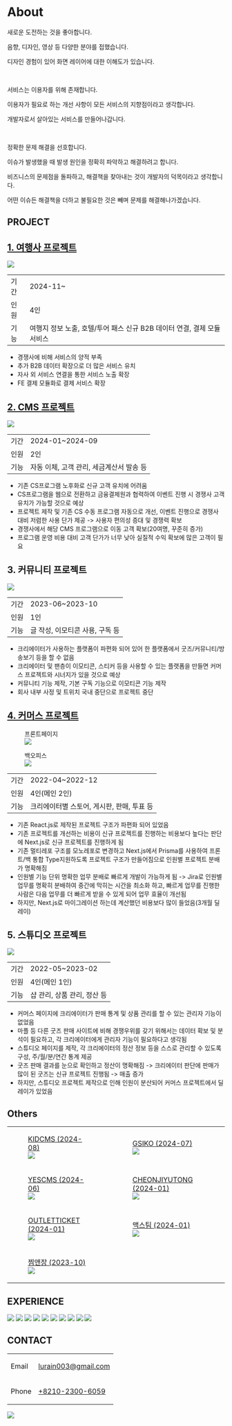 <h1>About</h1>
<p>새로운 도전하는 것을 좋아합니다.</p>
<p>음향, 디자인, 영상 등 다양한 분야를 접했습니다.</p>
<p>디자인 경험이 있어 화면 레이어에 대한 이해도가 있습니다.</p>
<br/>
<p>서비스는 이용자를 위해 존재합니다.</p>
<p>이용자가 필요로 하는 개선 사항이 모든 서비스의 지향점이라고 생각합니다.</p>
<p>개발자로서 살아있는 서비스를 만들어나갑니다.</p>
<br/>
<p>정확한 문제 해결을 선호합니다.</p>
<p>이슈가 발생했을 때 발생 원인을 정확히 파악하고 해결하려고 합니다.</p>
<p>비즈니스의 문제점을 돌파하고, 해결책을 찾아내는 것이 개발자의 덕목이라고 생각합니다.</p>
<p>어떤 이슈든 해결책을 더하고 불필요한 것은 빼며 문제를 해결해나가겠습니다.</p>
</article>
<article>
  <h1>PROJECT</h1>
  <h2><a href="https://www.modetour.com/">1. 여행사 프로젝트</a></h2>
  <img src="https://github.com/user-attachments/assets/d00855ef-b17e-4d89-8033-20ac85c3730a" />
  <table>
    <tbody>
      <tr>
        <td>
          기간
        </td>
        <td>
          2024-11~
        </td>
      </tr>
      <tr>
        <td>
          인원
        </td>
        <td>
          4인
        </td>
      </tr>
      <tr>
        <td>
          기능
        </td>
        <td>
          여행지 정보 노출, 호텔/투어 패스 신규 B2B 데이터 연결, 결제 모듈 서비스
        </td>
      </tr>
    </tbody>
  </table>
  <ul>
    <li>경쟁사에 비해 서비스의 양적 부족</li>
    <li>추가 B2B 데이터 확장으로 더 많은 서비스 유치</li>
    <li>자사 외 서비스 연결을 통한 서비스 노출 확장</li>
    <li>FE 결제 모듈화로 결제 서비스 확장</li>
  </ul>
  <h2><a href="https://ai.yescms.com/">2. CMS 프로젝트</a></h2>
  <img src="https://github.com/user-attachments/assets/bc6d9496-64c4-40e4-aec1-c61e41747bce" />
  <table>
    <tbody>
      <tr>
        <td>
          기간
        </td>
        <td>
          2024-01~2024-09
        </td>
      </tr>
      <tr>
        <td>
          인원
        </td>
        <td>
          2인
        </td>
      </tr>
      <tr>
        <td>
          기능
        </td>
        <td>
          자동 이체, 고객 관리, 세금계산서 발송 등
        </td>
      </tr>
    </tbody>
  </table>
  <ul>
    <!--문제 정의-->
    <li>기존 CS프로그램 노후화로 신규 고객 유치에 어려움</li>
    <!--가설 수립-->
    <li>CS프로그램을 웹으로 전환하고 금융결제원과 협력하여 이벤트 진행 시 경쟁사 고객 유치가 가능할 것으로 예상</li>
    <!--액션 및 검증-->
    <li>프로젝트 제작 및 기존 CS 수동 프로그램 자동으로 개선, 이벤트 진행으로 경쟁사 대비 저렴한 사용 단가 제공 -> 사용자 편의성 증대 및 경쟁력 확보</li>
    <!--결과-->
    <li>경쟁사에서 해당 CMS 프로그램으로 이동 고객 확보(20여명, 꾸준히 증가)</li>
    <li>프로그램 운영 비용 대비 고객 단가가 너무 낮아 실질적 수익 확보에 많은 고객이 필요</li>
  </ul>
  <h2>3. 커뮤니티 프로젝트</h2>
  <img src="https://github.com/user-attachments/assets/06cb8195-b1b0-4ccc-a80d-6f1326754d37" />
  <table>
    <tbody>
      <tr>
        <td>
          기간
        </td>
        <td>
          2023-06~2023-10
        </td>
      </tr>
      <tr>
        <td>
          인원
        </td>
        <td>
          1인
        </td>
      </tr>
      <tr>
        <td>
          기능
        </td>
        <td>
          글 작성, 이모티콘 사용, 구독 등
        </td>
      </tr>
    </tbody>
  </table>
  <ul>
    <!--문제 정의-->
    <li>크리에이터가 사용하는 플랫폼이 파편화 되어 있어 한 플랫폼에서 굿즈/커뮤니티/방송보기 등을 할 수 없음</li>
    <!--가설 수립-->
    <li>크리에이터 및 팬층이 이모티콘, 스티커 등을 사용할 수 있는 플랫폼을 만들면 커머스 프로젝트와 시너지가 있을 것으로 예상</li>
    <!--액션 및 검증-->
    <li>커뮤니티 기능 제작, 기본 구독 기능으로 이모티콘 기능 제작</li>
    <!--결과-->
    <li>회사 내부 사정 및 트위치 국내 중단으로 프로젝트 중단</li>
  </ul>
  <h2><a href="https://www.shopfanpick.com/">4. 커머스 프로젝트</a></h2>
  <figure>
    <figcaption>
      프론트페이지
    </figcaption>
    <img src="https://github.com/user-attachments/assets/fb29ae9b-5b16-46d3-ae5b-6afecfd6abb2"/>
  </figure>
  <figure>
    <figcaption>
      백오피스
    </figcaption>
    <img src="https://github.com/user-attachments/assets/57ef7a81-53b2-40f6-955b-5532340fca5d"/>
  </figure>
  <table>
    <tbody>
      <tr>
        <td>
          기간
        </td>
        <td>
          2022-04~2022-12
        </td>
      </tr>
      <tr>
        <td>
          인원
        </td>
        <td>
          4인(메인 2인)
        </td>
      </tr>
      <tr>
        <td>
          기능
        </td>
        <td>
          크리에이터별 스토어, 게시판, 판매, 투표 등
        </td>
      </tr>
    </tbody>
  </table>
  <ul>
    <!--문제 정의-->
    <li>기존 React.js로 제작된 프로젝트 구조가 파편화 되어 있었음</li>
    <!--가설 수립-->
    <li>기존 프로젝트를 개선하는 비용이 신규 프로젝트를 진행하는 비용보다 높다는 판단에 Next.js로 신규 프로젝트를 진행하게 됨</li>
    <!--액션 및 검증-->
    <li>기존 멀티레포 구조를 모노레포로 변경하고 Next.js에서 Prisma를 사용하여 프론트/백 통합 Type지원하도록 프로젝트 구조가 만들어짐으로 인원별 프로젝트 분배가 명확해짐</li>
    <!--결과-->
    <li>인원별 기능 단위 명확한 업무 분배로 빠르게 개발이 가능하게 됨 -> Jira로 인원별 업무를 명확히 분배하여 중간에 막히는 시간을 최소화 하고, 빠르게 업무를 진행한 사람은 다음 업무를 더 빠르게 받을 수 있게 되어 업무 효율이 개선됨</li>
    <li>하지만, Next.js로 마이그레이션 하는데 계산했던 비용보다 많이 들었음(3개월 딜레이)</li>
  </ul>
  <h2>5. 스튜디오 프로젝트</h2>
  <img src="https://github.com/user-attachments/assets/ba78ca89-bcec-4f20-8b04-a4aa5644f5bf" />
  <table>
    <tbody>
      <tr>
        <td>
          기간
        </td>
        <td>
          2022-05~2023-02
        </td>
      </tr>
      <tr>
        <td>
          인원
        </td>
        <td>
          4인(메인 1인)
        </td>
      </tr>
      <tr>
        <td>
          기능
        </td>
        <td>
          샵 관리, 상품 관리, 정산 등
        </td>
      </tr>
    </tbody>
  </table>
  <ul>
    <!--문제 정의-->
    <li>커머스 페이지에 크리에이터가 판매 통계 및 상품 관리를 할 수 있는 관리자 기능이 없었음</li>
    <!--가설 수립-->
    <li>마플 등 다른 굿즈 판매 사이트에 비해 경쟁우위를 갖기 위해서는 데이터 확보 및 분석이 필요하고, 각 크리에이터에게 관리자 기능이 필요하다고 생각됨</li>
    <!--액션 및 검증-->
    <li>스튜디오 페이지를 제작, 각 크리에이터의 정산 정보 등을 스스로 관리할 수 있도록 구성, 주/월/분/연간 통계 제공</li>
    <!--결과-->
    <li>굿즈 판매 결과를 눈으로 확인하고 정산이 명확해짐 -> 크리에이터 판단에 판매가 많이 된 굿즈는 신규 프로젝트 진행됨 -> 매출 증가</li>
    <li>하지만, 스튜디오 프로젝트 제작으로 인해 인원이 분산되어 커머스 프로젝트에서 딜레이가 있었음</li>
  </ul>
  <h2>Others</h2>
  <table>
    <tbody>
      <tr>
        <td>
          <figure>
            <figcaption>
              <a href="https://www.kidcms.com/">KIDCMS (2024-08)</a>
            </figcaption>
            <img src="https://github.com/user-attachments/assets/c2cb04ff-4329-42c2-b2a7-913a13eba73b" />
          </figure>
        </td>
        <td>
          <figure>
            <figcaption>
              <a href="https://gsiko.com/">GSIKO (2024-07)</a>
            </figcaption>
            <img src="https://github.com/user-attachments/assets/af4018e3-e26f-4ce6-a16f-cee6ff4de939" />
          </figure>
        </td>
      </tr>
      <tr>
        <td>
          <figure>
            <figcaption>
              <a href="https://yescms.com/">YESCMS (2024-06)</a>
            </figcaption>
            <img src="https://github.com/user-attachments/assets/eaa642c3-8e64-4398-875a-0ca3193b30c9" />
          </figure>
        </td>
        <td>
          <figure>
            <figcaption>
              <a href="https://cheonjiyutong.vercel.app/">CHEONJIYUTONG (2024-01)</a>
            </figcaption>
            <img src="https://github.com/user-attachments/assets/995c5f8b-89ad-4bcc-a8f6-469d39d68931" />
          </figure>
        </td>
      </tr>
      <tr>
        <td>
          <figure>
            <figcaption>
              <a href="https://outlet-ticket.vercel.app/">OUTLETTICKET (2024-01)</a>
            </figcaption>
            <img src="https://github.com/user-attachments/assets/7f6dd264-034c-425a-93e9-b12f32105d9d" />
          </figure>
        </td>
        <td>
          <figure>
            <figcaption>
              <a href="https://www.xn--b02b03n87n.com/">맥스팀 (2024-01)</a>
            </figcaption>
            <img src="https://github.com/user-attachments/assets/47fdd0b5-f060-4936-915d-31a2947e8283" />
          </figure>
        </td>
      </tr>
      <tr>
        <td>
          <figure>
            <figcaption>
              <a href="https://xn--ef5b84b66f.com/">찜앤장 (2023-10)</a>
            </figcaption>
            <img src="https://github.com/user-attachments/assets/2b5fec80-d26e-4e31-a5e4-56c19da5fcac" />
          </figure>
        </td>
      </tr>
    </tbody>
  </table>
</article>
<article>
  <h1>EXPERIENCE</h1>
  <p>
    <img src="https://img.shields.io/badge/Next.js-black?style=flat&logo=Next.js"/>
    <img src="https://img.shields.io/badge/Typescript-black?style=flat&logo=Typescript"/>
    <img src="https://img.shields.io/badge/React.js-black?style=flat&logo=React"/>
    <img src="https://img.shields.io/badge/Prisma-black?style=flat&logo=Prisma"/>
    <img src="https://img.shields.io/badge/TypeORM-black?style=flat&"/>
    <img src="https://img.shields.io/badge/ES6-black?style=flat&logo=Javascript"/>
    <img src="https://img.shields.io/badge/Tailwind.css-black?style=flat&logo=TailwindCss"/>
    <img src="https://img.shields.io/badge/Scss-black?style=flat&logo=sass"/>
    <img src="https://img.shields.io/badge/CSS3-black?style=flat&logo=CSS3"/>
    <img src="https://img.shields.io/badge/HTML5-black?style=flat&logo=HTML5" />
  </p>
</article>
<article>
  <h1>CONTACT</h1>
  <table>
    <tbody>
      <tr>
        <td>
          <p>Email</p>
        </td>
        <td>
          <a href="mailto:lurain003@gmail.com">lurain003@gmail.com</a>
        </td>
      </tr>
      <tr>
        <td>
          <p>Phone</p>
        </td>
        <td>
          <a href="tel:01023006059">+8210-2300-6059</a>
        </td>
      </tr>
    </tbody>
  </table>
</article>
<p>
  <a href="https://hits.seeyoufarm.com"><img src="https://hits.seeyoufarm.com/api/count/incr/badge.svg?url=https%3A%2F%2Fgithub.com%2FGrangbelrLurain&count_bg=%231F6237&title_bg=%23000000&icon=&icon_color=%23E7E7E7&title=hits&edge_flat=false"/></a>
</p>
